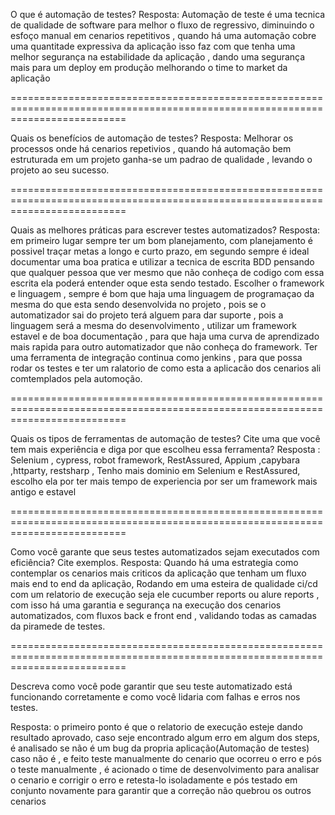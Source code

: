 O que é automação de testes?
Resposta: Automação de teste é uma tecnica de qualidade de software para melhor o fluxo de regressivo,
diminuindo o esfoço manual em cenarios repetitivos , quando há uma automação cobre uma quantitade expressiva da aplicação
isso faz com  que tenha uma melhor segurança na estabilidade da aplicação , dando uma segurança mais para um deploy em produção
melhorando o time to market da aplicação 

================================================================================================================================

Quais os benefícios de automação de testes?
Resposta: Melhorar os processos onde há cenarios repetivios , quando há automação bem estruturada em um projeto ganha-se um padrao 
de qualidade , levando o projeto ao seu sucesso.

================================================================================================================================

Quais as melhores práticas para escrever testes automatizados?
Resposta: em primeiro lugar sempre ter um bom planejamento, com planejamento é possivel traçar metas a longo e curto prazo,
em segundo sempre é ideal documentar uma boa pratica e utilizar a tecnica de escrita BDD pensando que qualquer pessoa que ver
mesmo que não conheça de codigo com essa escrita ela poderá entender oque esta sendo testado.
Escolher o framework e linguagem , sempre é bom que haja uma linguagem de programaçao da mesma do que esta sendo desenvolvida no projeto , 
pois se o automatizador sai do projeto terá alguem para dar suporte , pois a linguagem será a mesma do desenvolvimento , utilizar um framework
estavel e de boa documentação , para que haja uma curva de aprendizado mais rapida para outro automatizador que não conheça do framework.
  Ter uma ferramenta de integração continua como jenkins , para que possa rodar os testes e ter um ralatorio de como esta a aplicacão dos cenarios
ali comtemplados pela automoção.

================================================================================================================================

Quais os tipos de ferramentas de automação de testes? Cite uma que você tem
mais experiência e diga por que escolheu essa ferramenta?
Resposta : Selenium , cypress, robot framework, RestAssured, Appium ,capybara ,httparty, restsharp ,
Tenho mais dominio em Selenium e RestAssured, escolho ela por ter mais tempo de experiencia por ser um framework mais antigo e estavel 

================================================================================================================================

Como você garante que seus testes automatizados sejam executados com
eficiência? Cite exemplos.
Resposta: Quando há uma estrategia como contemplar os cenarios mais criticos da aplicação que tenham um fluxo mais end to end da aplicação,
Rodando em uma esteira de qualidade ci/cd com um relatorio de execução seja ele cucumber reports ou alure reports , com isso há uma garantia 
e segurança na execução dos cenarios automatizados, com fluxos back e front end , validando todas as camadas da piramede de testes. 

================================================================================================================================

Descreva como você pode garantir que seu teste automatizado está
funcionando corretamente e como você lidaria com falhas e erros nos testes.

Resposta: o primeiro ponto é que o relatorio de execução esteje dando resultado aprovado, caso seje encontrado algum erro em algum dos steps,
é analisado se não é um bug da propria aplicação(Automação de testes) caso não é , e feito teste manualmente do cenario que ocorreu o erro e pós o teste manualmente ,
é acionado o time de desenvolvimento para analisar o cenario e corrigir o erro e retesta-lo isoladamente e pós testado em conjunto novamente para garantir que a correção
não quebrou os outros cenarios

